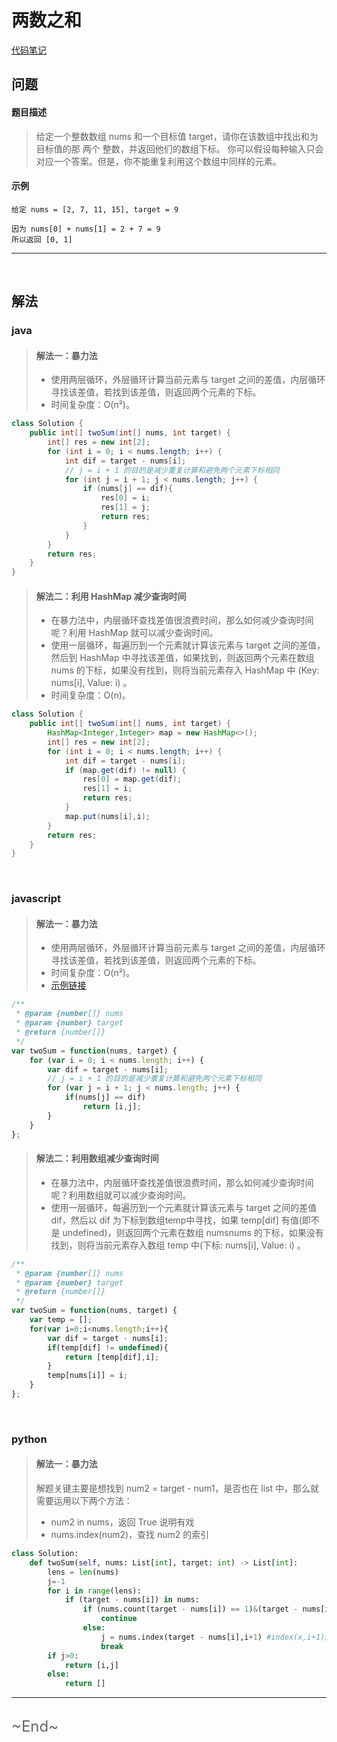 # 两数之和
<ClientOnly>
  <Valine></Valine>
</ClientOnly>

[代码笔记](https://zmx2321.github.io/blog_code/algorithm/leet-code/algorithm-easy/algorithm-easy-1/)

## 问题
#### 题目描述
> 给定一个整数数组 nums 和一个目标值 target，请你在该数组中找出和为目标值的那 两个 整数，并返回他们的数组下标。
> 你可以假设每种输入只会对应一个答案。但是，你不能重复利用这个数组中同样的元素。

#### 示例
```
给定 nums = [2, 7, 11, 15], target = 9

因为 nums[0] + nums[1] = 2 + 7 = 9
所以返回 [0, 1]
```
---

<br />

## 解法
### java

> #### 解法一：暴力法
> - 使用两层循环，外层循环计算当前元素与 target 之间的差值，内层循环寻找该差值，若找到该差值，则返回两个元素的下标。
> - 时间复杂度：O(n²)。
```java
class Solution {
    public int[] twoSum(int[] nums, int target) {
        int[] res = new int[2];
        for (int i = 0; i < nums.length; i++) {
            int dif = target - nums[i];
            // j = i + 1 的目的是减少重复计算和避免两个元素下标相同
            for (int j = i + 1; j < nums.length; j++) {
                if (nums[j] == dif){
                    res[0] = i;
                    res[1] = j;
                    return res;
                }
            }
        }
        return res;
    }
}
```

> #### 解法二：利用 HashMap 减少查询时间
> - 在暴力法中，内层循环查找差值很浪费时间，那么如何减少查询时间呢？利用 HashMap 就可以减少查询时间。
> - 使用一层循环，每遍历到一个元素就计算该元素与 target 之间的差值，然后到 HashMap 中寻找该差值，如果找到，则返回两个元素在数组 nums 的下标，如果没有找到，则将当前元素存入 HashMap 中 (Key: nums[i], Value: i) 。
> - 时间复杂度：O(n)。
```java
class Solution {
    public int[] twoSum(int[] nums, int target) {
        HashMap<Integer,Integer> map = new HashMap<>();
        int[] res = new int[2];
        for (int i = 0; i < nums.length; i++) {
            int dif = target - nums[i];
            if (map.get(dif) != null) {
                res[0] = map.get(dif);
                res[1] = i;
                return res;
            }
            map.put(nums[i],i);
        }
        return res;
    }
}
```

<br />

### javascript

> #### 解法一：暴力法
> - 使用两层循环，外层循环计算当前元素与 target 之间的差值，内层循环寻找该差值，若找到该差值，则返回两个元素的下标。
> - 时间复杂度：O(n²)。
> - [示例链接](https://zmx2321.github.io/blog_code/algorithm/leet-code/algorithm-easy/algorithm-easy-1/)
```js
/**
 * @param {number[]} nums
 * @param {number} target
 * @return {number[]}
 */
var twoSum = function(nums, target) {
    for (var i = 0; i < nums.length; i++) {
        var dif = target - nums[i];
        // j = i + 1 的目的是减少重复计算和避免两个元素下标相同
        for (var j = i + 1; j < nums.length; j++) {
            if(nums[j] == dif)
                return [i,j];
        }
    }
};
```

> #### 解法二：利用数组减少查询时间
> - 在暴力法中，内层循环查找差值很浪费时间，那么如何减少查询时间呢？利用数组就可以减少查询时间。
> - 使用一层循环，每遍历到一个元素就计算该元素与 target 之间的差值 dif，然后以 dif 为下标到数组temp中寻找，如果 temp[dif] 有值(即不是 undefined)，则返回两个元素在数组 numsnums 的下标，如果没有找到，则将当前元素存入数组 temp 中(下标: nums[i], Value: i) 。
```js
/**
 * @param {number[]} nums
 * @param {number} target
 * @return {number[]}
 */
var twoSum = function(nums, target) {
    var temp = [];
    for(var i=0;i<nums.length;i++){
        var dif = target - nums[i];
        if(temp[dif] != undefined){
            return [temp[dif],i];
        }
        temp[nums[i]] = i;
    }
};
```

<br />

### python
> #### 解法一：暴力法
> 解题关键主要是想找到 num2 = target - num1，是否也在 list 中，那么就需要运用以下两个方法：
> - num2 in nums，返回 True 说明有戏
> - nums.index(num2)，查找 num2 的索引
```python
class Solution:
    def twoSum(self, nums: List[int], target: int) -> List[int]:
        lens = len(nums)
        j=-1
        for i in range(lens):
            if (target - nums[i]) in nums:
                if (nums.count(target - nums[i]) == 1)&(target - nums[i] == nums[i]):#如果num2=num1,且nums中只出现了一次，说明找到是num1本身。
                    continue
                else:
                    j = nums.index(target - nums[i],i+1) #index(x,i+1)是从num1后的序列后找num2                
                    break
        if j>0:
            return [i,j]
        else:
            return []
```

---
<br />
<font color="#666" size="5">~End~</font>